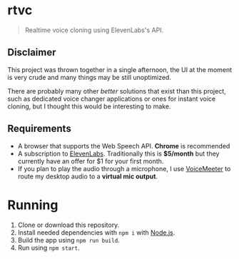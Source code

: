 # rtvc
> Realtime voice cloning using ElevenLabs's API.

## Disclaimer
This project was thrown together in a single afternoon, the UI at the moment is very crude and many things may be still unoptimized.

There are probably many other *better* solutions that exist than this project, such as dedicated voice changer applications or ones for instant voice cloning, but I thought this would be interesting to make. 

## Requirements
- A browser that supports the Web Speech API. **Chrome** is recommended
- A subscription to [ElevenLabs](http://www.elevenlabs.io/). Traditionally this is **$5/month** but they currently have an offer for $1 for your first month.
- If you plan to play the audio through a microphone, I use [VoiceMeeter](https://vb-audio.com/Voicemeeter/) to route my desktop audio to a **virtual mic output**.

# Running
1. Clone or download this repository.
2. Install needed dependencies with `npm i` with [Node.js](https://nodejs.org/).
3. Build the app using `npm run build`.
4. Run using `npm start`.
